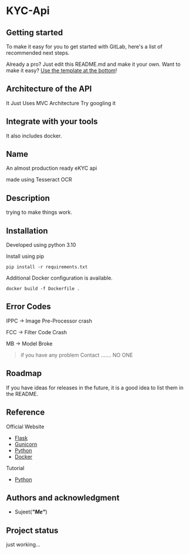 # KYC-Api

## Getting started

To make it easy for you to get started with GitLab, here's a list of recommended next steps.

Already a pro? Just edit this README.md and make it your own. Want to make it
easy? [Use the template at the bottom](#editing-this-readme)!

## Architecture of the API

It Just Uses MVC Architecture Try googling it

## Integrate with your tools

It also includes docker.

## Name

An almost production ready eKYC api

made using Tesseract OCR

## Description

trying to make things work.

## Installation

Developed using python 3.10

Install using pip

```commandline
pip install -r requirements.txt
```

Additional Docker configuration is available.

```docker
docker build -f Dockerfile .
```

## Error Codes

IPPC -> Image Pre-Processor crash

FCC -> Filter Code Crash

MB -> Model Broke

> if you have any problem Contact ....... NO ONE

## Roadmap

If you have ideas for releases in the future, it is a good idea to list them in the README.

## Reference

Official Website

- [Flask](https://flask.palletsprojects.com/)
- [Gunicorn](http://gunicorn.org/)
- [Python](https://www.python.org/)
- [Docker](https://docs.docker.com/)

Tutorial

- [Python](https://docs.python.org/3/tutorial/)

## Authors and acknowledgment

- Sujeet(_**"Me"**_)

## Project status

just working...
